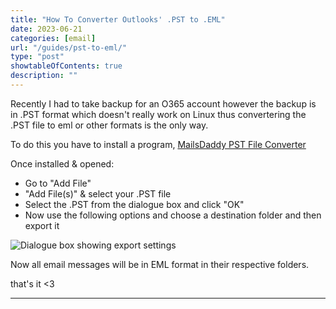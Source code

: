 ```yaml
---
title: "How To Converter Outlooks' .PST to .EML"
date: 2023-06-21
categories: [email]
url: "/guides/pst-to-eml/"
type: "post"
showtableOfContents: true
description: ""
---
```


Recently I had to take backup for an O365 account however the backup is in .PST format which doesn't really work on Linux thus convertering the .PST file to eml or other formats is the only way. 

To do this you have to install a program, [MailsDaddy PST File Converter](https://www.syscurve.com/pst-file-converter.html)

Once installed & opened: 
- Go to "Add File" 
- "Add File(s)" & select your .PST file
- Select the .PST from the dialogue box and click "OK" 
- Now use the following options and choose a destination folder and then export it 

![Dialogue box showing export settings](/img/guides/2023/pst-to-eml/export-settings.png)

Now all email messages will be in EML format in their respective folders.

that's it <3

----

  